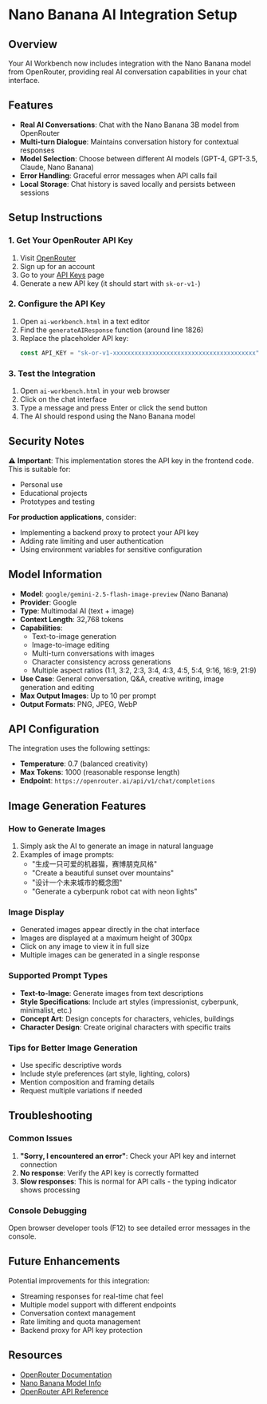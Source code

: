 # Nano Banana AI Integration Setup

## Overview
Your AI Workbench now includes integration with the Nano Banana model from OpenRouter, providing real AI conversation capabilities in your chat interface.

## Features
- **Real AI Conversations**: Chat with the Nano Banana 3B model from OpenRouter
- **Multi-turn Dialogue**: Maintains conversation history for contextual responses
- **Model Selection**: Choose between different AI models (GPT-4, GPT-3.5, Claude, Nano Banana)
- **Error Handling**: Graceful error messages when API calls fail
- **Local Storage**: Chat history is saved locally and persists between sessions

## Setup Instructions

### 1. Get Your OpenRouter API Key
1. Visit [OpenRouter](https://openrouter.ai/)
2. Sign up for an account
3. Go to your [API Keys](https://openrouter.ai/keys) page
4. Generate a new API key (it should start with `sk-or-v1-`)

### 2. Configure the API Key
1. Open `ai-workbench.html` in a text editor
2. Find the `generateAIResponse` function (around line 1826)
3. Replace the placeholder API key:
   ```javascript
   const API_KEY = "sk-or-v1-xxxxxxxxxxxxxxxxxxxxxxxxxxxxxxxxxxxxxxxx"; // Replace with your actual OpenRouter API key
   ```

### 3. Test the Integration
1. Open `ai-workbench.html` in your web browser
2. Click on the chat interface
3. Type a message and press Enter or click the send button
4. The AI should respond using the Nano Banana model

## Security Notes
⚠️ **Important**: This implementation stores the API key in the frontend code. This is suitable for:
- Personal use
- Educational projects
- Prototypes and testing

**For production applications**, consider:
- Implementing a backend proxy to protect your API key
- Adding rate limiting and user authentication
- Using environment variables for sensitive configuration

## Model Information
- **Model**: `google/gemini-2.5-flash-image-preview` (Nano Banana)
- **Provider**: Google
- **Type**: Multimodal AI (text + image)
- **Context Length**: 32,768 tokens
- **Capabilities**:
  - Text-to-image generation
  - Image-to-image editing
  - Multi-turn conversations with images
  - Character consistency across generations
  - Multiple aspect ratios (1:1, 3:2, 2:3, 3:4, 4:3, 4:5, 5:4, 9:16, 16:9, 21:9)
- **Use Case**: General conversation, Q&A, creative writing, image generation and editing
- **Max Output Images**: Up to 10 per prompt
- **Output Formats**: PNG, JPEG, WebP

## API Configuration
The integration uses the following settings:
- **Temperature**: 0.7 (balanced creativity)
- **Max Tokens**: 1000 (reasonable response length)
- **Endpoint**: `https://openrouter.ai/api/v1/chat/completions`

## Image Generation Features

### How to Generate Images
1. Simply ask the AI to generate an image in natural language
2. Examples of image prompts:
   - "生成一只可爱的机器猫，赛博朋克风格"
   - "Create a beautiful sunset over mountains"
   - "设计一个未来城市的概念图"
   - "Generate a cyberpunk robot cat with neon lights"

### Image Display
- Generated images appear directly in the chat interface
- Images are displayed at a maximum height of 300px
- Click on any image to view it in full size
- Multiple images can be generated in a single response

### Supported Prompt Types
- **Text-to-Image**: Generate images from text descriptions
- **Style Specifications**: Include art styles (impressionist, cyberpunk, minimalist, etc.)
- **Concept Art**: Design concepts for characters, vehicles, buildings
- **Character Design**: Create original characters with specific traits

### Tips for Better Image Generation
- Use specific descriptive words
- Include style preferences (art style, lighting, colors)
- Mention composition and framing details
- Request multiple variations if needed

## Troubleshooting

### Common Issues
1. **"Sorry, I encountered an error"**: Check your API key and internet connection
2. **No response**: Verify the API key is correctly formatted
3. **Slow responses**: This is normal for API calls - the typing indicator shows processing

### Console Debugging
Open browser developer tools (F12) to see detailed error messages in the console.

## Future Enhancements
Potential improvements for this integration:
- Streaming responses for real-time chat feel
- Multiple model support with different endpoints
- Conversation context management
- Rate limiting and quota management
- Backend proxy for API key protection

## Resources
- [OpenRouter Documentation](https://openrouter.ai/docs)
- [Nano Banana Model Info](https://openrouter.ai/openrouter/nanobanana-3b-gguf)
- [OpenRouter API Reference](https://openrouter.ai/docs/api-reference)